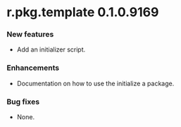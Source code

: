 # r.pkg.template 0.1.0.9169

### New features

* Add an initializer script.

### Enhancements

* Documentation on how to use the initialize a package.

### Bug fixes

* None.